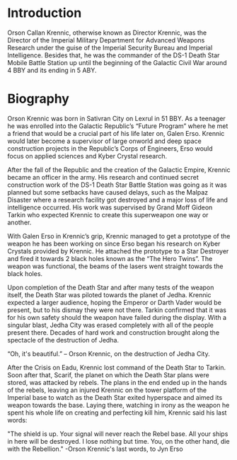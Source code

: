 # Introduction

Orson Callan Krennic, otherwise known as Director Krennic, was the Director of the Imperial Military Department for Advanced Weapons Research under the guise of the Imperial Security Bureau and Imperial Intelligence.
Besides that, he was the commander of the DS-1 Death Star Mobile Battle Station up until the beginning of the Galactic Civil War around 4 BBY and its ending in 5 ABY.

# Biography

Orson Krennic was born in Sativran City on Lexrul in 51 BBY.
As a teenager he was enrolled into the Galactic Republic’s “Future Program” where he met a friend that would be a crucial part of his life later on, Galen Erso.
Krennic would later become a supervisor of large onworld and deep space construction projects in the Republic’s Corps of Engineers, Erso would focus on applied sciences and Kyber Crystal research.

After the fall of the Republic and the creation of the Galactic Empire, Krennic became an officer in the army.
His research and continued secret construction work of the DS-1 Death Star Battle Station was going as it was planned but some setbacks have caused delays, such as the Malpaz Disaster where a research facility got destroyed and a major loss of life and intelligence occurred.
His work was supervised by Grand Moff Gideon Tarkin who expected Krennic to create this superweapon one way or another.

With Galen Erso in Krennic’s grip, Krennic managed to get a prototype of the weapon he has been working on since Erso began his research on Kyber Crystals provided by Krennic.
He attached the prototype to a Star Destroyer and fired it towards 2 black holes known as the “The Hero Twins”.
The weapon was functional, the beams of the lasers went straight towards the black holes.

Upon completion of the Death Star and after many tests of the weapon itself, the Death Star was piloted towards the planet of Jedha.
Krennic expected a larger audience, hoping the Emperor or Darth Vader would be present, but to his dismay they were not there.
Tarkin confirmed that it was for his own safety should the weapon have failed during the display.
With a singular blast, Jedha City was erased completely with all of the people present there.
Decades of hard work and construction brought along the spectacle of the destruction of Jedha.

“Oh, it's beautiful.”
– Orson Krennic, on the destruction of Jedha City.

After the Crisis on Eadu, Krennic lost command of the Death Star to Tarkin.
Soon after that, Scarif, the planet on which the Death Star plans were stored, was attacked by rebels.
The plans in the end ended up in the hands of the rebels, leaving an injured Krennic on the tower platform of the Imperial base to watch as the Death Star exited hyperspace and aimed its weapon towards the base.
Laying there, watching in irony as the weapon he spent his whole life on creating and perfecting kill him, Krennic said his last words:

"The shield is up.
Your signal will never reach the Rebel base.
All your ships in here will be destroyed.
I lose nothing but time.
You, on the other hand, die with the Rebellion."
-Orson Krennic's last words, to Jyn Erso
